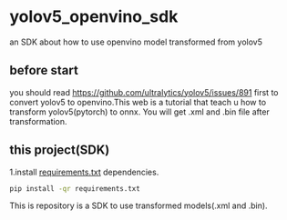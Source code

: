 # yolov5_openvino_sdk
an SDK about how to use openvino model transformed from yolov5
## before start
you should read https://github.com/ultralytics/yolov5/issues/891 first to convert yolov5 to openvino.This web is a tutorial that teach u how to transform yolov5(pytorch) to onnx. You will get .xml and .bin file after transformation.
## this project(SDK)
1.install [requirements.txt](https://github.com/linhaoqi027/yolov5_openvino_sdk/blob/master/requirements.txt) dependencies.
```bash
pip install -qr requirements.txt
```
This is repository  is a SDK to use transformed models(.xml and .bin).
